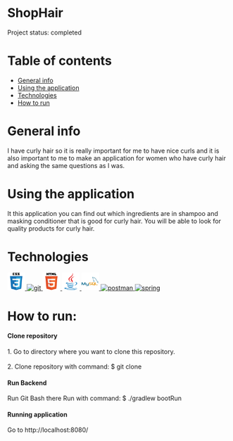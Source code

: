 # ShopHair
Project status: completed
# Table of contents
<ul>
<li><a href="url"> General info</a></li>
<li><a href="url"> Using the application</a></li>
<li><a href="url"> Technologies</a></li>
<li><a href="url">How to run</a></li>
</ul>

# General info
I have curly hair so it is really important for me to have nice curls and it is also important to me to make an application for women who have curly hair and asking the same questions as I was. 


# Using the application
It this application you can find out which ingredients are in shampoo and masking conditioner that is good for curly hair. You will be able to look for quality products for curly hair. 

# Technologies
<p align="left"> <a href="https://www.w3schools.com/css/" target="_blank"> <img src="https://raw.githubusercontent.com/devicons/devicon/master/icons/css3/css3-original-wordmark.svg" alt="css3" width="40" height="40"/> </a>
<a href="https://git-scm.com/" target="_blank"> <img src="https://www.vectorlogo.zone/logos/git-scm/git-scm-icon.svg" alt="git" width="40" height="40"/> </a> 
<a href="https://www.w03.org/html/" target="_blank"> <img src="https://raw.githubusercontent.com/devicons/devicon/master/icons/html5/html5-original-wordmark.svg" alt="html5" width="40" height="40"/> </a> 
<a href="https://www.java.com" target="_blank"> <img src="https://raw.githubusercontent.com/devicons/devicon/master/icons/java/java-original.svg" alt="java" width="40" height="40"/> </a>
<a href="https://www.mysql.com/" target="_blank"> <img src="https://raw.githubusercontent.com/devicons/devicon/master/icons/mysql/mysql-original-wordmark.svg" alt="mysql" width="40" height="40"/> </a> 
<a href="https://postman.com" target="_blank"> <img src="https://www.vectorlogo.zone/logos/getpostman/getpostman-icon.svg" alt="postman" width="40" height="40"/> </a> <a href="https://spring.io/" target="_blank"> <img src="https://www.vectorlogo.zone/logos/springio/springio-icon.svg" alt="spring" width="40" height="40"/> </a> </p>

# How to run:
<h4>Clone repository</h4>
1. Go to directory where you want to clone this repository.<br></br>
2. Clone repository with command:
$ git clone 

<h4>Run Backend</h4>
Run Git Bash there
Run with command:
$ ./gradlew bootRun

<h4>Running application</h4>
Go to http://localhost:8080/
